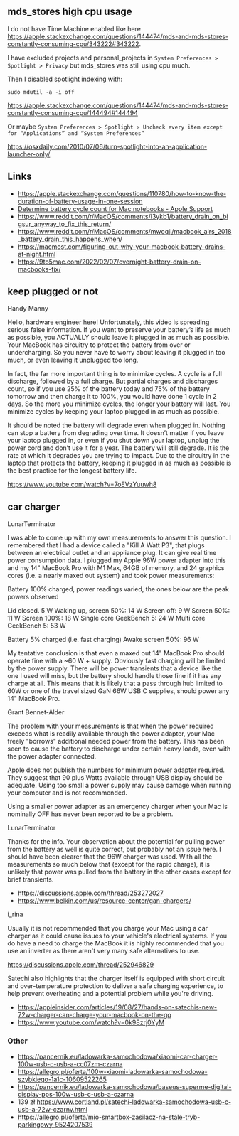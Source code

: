 ## mds_stores high cpu usage

I do not have Time Machine enabled like here https://apple.stackexchange.com/questions/144474/mds-and-mds-stores-constantly-consuming-cpu/343222#343222.

I have excluded projects and personal_projects in `System Preferences > Spotlight > Privacy` but mds_stores was still using cpu much.

Then I disabled spotlight indexing with:

`sudo mdutil -a -i off`

https://apple.stackexchange.com/questions/144474/mds-and-mds-stores-constantly-consuming-cpu/144494#144494

Or maybe `System Preferences > Spotlight > Uncheck every item except for “Applications” and “System Preferences”`

https://osxdaily.com/2010/07/06/turn-spotlight-into-an-application-launcher-only/

## Links

- https://apple.stackexchange.com/questions/110780/how-to-know-the-duration-of-battery-usage-in-one-session
- [Determine battery cycle count for Mac notebooks - Apple Support](https://support.apple.com/en-us/HT201585)
- https://www.reddit.com/r/MacOS/comments/l3ykb1/battery_drain_on_bigsur_anyway_to_fix_this_return/
- https://www.reddit.com/r/MacOS/comments/mwoqji/macbook_airs_2018_battery_drain_this_happens_when/
- https://macmost.com/figuring-out-why-your-macbook-battery-drains-at-night.html
- https://9to5mac.com/2022/02/07/overnight-battery-drain-on-macbooks-fix/

## keep plugged or not

Handy Manny

Hello, hardware engineer here! Unfortunately, this video is spreading serious false information. If you want to preserve your battery’s life as much as possible, you ACTUALLY should leave it plugged in as much as possible. Your MacBook has circuitry to protect the battery from over or undercharging. So you never have to worry about leaving it plugged in too much, or even leaving it unplugged too long.

In fact, the far more important thing is to minimize cycles. A cycle is a full discharge, followed by a full charge. But partial charges and discharges count, so if you use 25% of the battery today and 75% of the battery tomorrow and then charge it to 100%, you would have done 1 cycle in 2 days. So the more you minimize cycles, the longer your battery will last. You minimize cycles by keeping your laptop plugged in as much as possible.

It should be noted the battery will degrade even when plugged in. Nothing can stop a battery from degrading over time. It doesn’t matter if you leave your laptop plugged in, or even if you shut down your laptop, unplug the power cord and don’t use it for a year. The battery will still degrade. It is the rate at which it degrades you are trying to impact. Due to the circuitry in the laptop that protects the battery, keeping it plugged in as much as possible is the best practice for the longest battery life.

https://www.youtube.com/watch?v=7oEVzYuuwh8

## car charger

LunarTerminator

I was able to come up with my own measurements to answer this question. I remembered that I had a device called a "Kill A Watt P3", that plugs between an electrical outlet and an appliance plug. It can give real time power consumption data. I plugged my Apple 96W power adapter into this and my 14" MacBook Pro with M1 Max, 64GB of memory, and 24 graphics cores (i.e. a nearly maxed out system) and took power measurements:

Battery 100% charged, power readings varied, the ones below are the peak powers observed

Lid closed. 5 W
Waking up, screen 50%: 14 W
Screen off: 9 W
Screen 50%: 11 W
Screen 100%: 18 W
Single core GeekBench 5: 24 W
Multi core GeekBench 5: 53 W

Battery 5% charged (i.e. fast charging)
Awake screen 50%: 96 W

My tentative conclusion is that even a maxed out 14" MacBook Pro should operate fine with a ~60 W + supply. Obviously fast charging will be limited by the power supply. There will be power transients that a device like the one I used will miss, but the battery should handle those fine if it has any charge at all. This means that it is likely that a pass through hub limited to 60W or one of the travel sized GaN 66W USB C supplies, should power any 14" MacBook Pro.

Grant Bennet-Alder

The problem with your measurements is that when the power required exceeds what is readily available through the power adapter, your Mac freely "borrows" additional needed power from the battery. This has been seen to cause the battery to discharge under certain heavy loads, even with the power adapter connected.

Apple does not publish the numbers for minimum power adapter required. They suggest that 90 plus Watts available through USB display should be adequate. Using too small a power supply may cause damage when running your computer and is not recommended.

Using a smaller power adapter as an emergency charger when your Mac is nominally OFF has never been reported to be a problem.

LunarTerminator

Thanks for the info. Your observation about the potential for pulling power from the battery as well is quite correct, but probably not an issue here. I should have been clearer that the 96W charger was used. With all the measurements so much below that (except for the rapid charge), it is unlikely that power was pulled from the battery in the other cases except for brief transients.

- https://discussions.apple.com/thread/253272027
- https://www.belkin.com/us/resource-center/gan-chargers/

i_rina

Usually it is not recommended that you charge your Mac using a car charger as it could cause issues to your vehicle's electrical systems. If you do have a need to charge the MacBook it is highly recommended that you use an inverter as there aren't very many safe alternatives to use.

https://discussions.apple.com/thread/252946829

Satechi also highlights that the charger itself is equipped with short circuit and over-temperature protection to deliver a safe charging experience, to help prevent overheating and a potential problem while you're driving.

- https://appleinsider.com/articles/19/08/27/hands-on-satechis-new-72w-charger-can-charge-your-macbook-on-the-go
- https://www.youtube.com/watch?v=0k98zrj0YyM

### Other

- https://pancernik.eu/ladowarka-samochodowa/xiaomi-car-charger-100w-usb-c-usb-a-cc07zm-czarna
- https://allegro.pl/oferta/100w-xiaomi-ladowarka-samochodowa-szybkiego-1a1c-10609522265
- https://pancernik.eu/ladowarka-samochodowa/baseus-superme-digital-display-pps-100w-usb-c-usb-a-czarna
- 139 zł https://www.cortland.pl/satechi-ladowarka-samochodowa-usb-c-usb-a-72w-czarny.html
- https://allegro.pl/oferta/mio-smartbox-zasilacz-na-stale-tryb-parkingowy-9524207539
